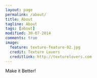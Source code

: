 ```yaml
---
layout: page
permalink: /about/
title: About 
tagline: About 
tags: [about]
modified: 30-07-2014
comments: true
image:
  feature: texture-feature-02.jpg
  credit: Texture Lovers
  creditlink: http://texturelovers.com
---
```


Make it Better!

